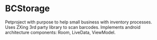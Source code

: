 # BCStorage
Petproject with purpose to help small business with inventory processes. Uses ZXing 3rd party library to scan barcodes.
Implements android architecture components: Room, LiveData, ViewModel.
